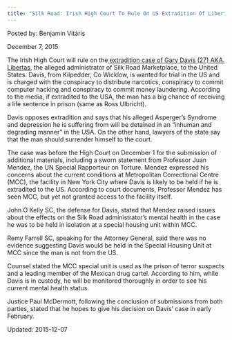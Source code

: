 ```yaml
---
title: "Silk Road: Irish High Court To Rule On US Extradition Of Libertas"
---
```



Posted by: Benjamin Vitáris 

<span>December 7, 2015</span>




<p>The Irish High Court will rule on the<a href="http://www.independent.ie/irish-news/courts/high-court-to-rule-on-us-extradition-request-for-administrator-of-silk-road-website-34250572.html"> extradition case of Gary Davis (27) AKA. Libertas</a>, the alleged administrator of Silk Road Marketplace, to the United States. Davis, from Kilpedder, Co Wicklow, is wanted for trial in the US and is charged with the conspiracy to distribute narcotics, conspiracy to commit computer hacking and conspiracy to commit money laundering. According to the media, if extradited to the USA, the man has a big chance of receiving a life sentence in prison (same as Ross Ulbricht).</p>
<p>Davis opposes extradition and says that his alleged Asperger&#8217;s Syndrome and depression he is suffering from will be detained in an “inhuman and degrading manner” in the USA. On the other hand, lawyers of the state say that the man should surrender himself to the court.</p>
<p>The case was before the High Court on December 1 for the submission of additional materials, including a sworn statement from Professor Juan Mendez, the UN Special Rapporteur on Torture. Mendez expressed his concerns about the current conditions at Metropolitan Correctional Centre (MCC), the facility in New York City where Davis is likely to be held if he is extradited to the US. According to court documents, Professor Mendez has seen MCC, but yet not granted access to the facility itself.</p>
<p>John O Kelly SC, the defense for Davis, stated that Mendez raised issues about the effects on the Silk Road administrator’s mental health in the case he was to be held in isolation at a special housing unit within MCC.</p>
<p>Remy Farrell SC, speaking for the Attorney General, said there was no evidence suggesting Davis would be held in the Special Housing Unit at MCC since the man is not from the US.</p>
<p>Counsel stated the MCC special unit is used as the prison of terror suspects and a leading member of the Mexican drug cartel. According to him, while Davis is in custody, he will be monitored thoroughly in order to see his current mental health status.</p>
<p>Justice Paul McDermott, following the conclusion of submissions from both parties, stated that he hopes to give his decision on Davis’ case in early February.</p>

Updated: 2015-12-07

